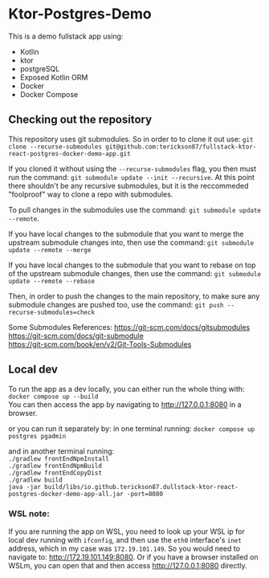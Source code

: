 # Ktor-Postgres-Demo
This is a demo fullstack app using:
* Kotlin
* ktor
* postgreSQL
* Exposed Kotlin ORM
* Docker
* Docker Compose

## Checking out the repository
This repository uses git submodules. So in order to to clone it out use:
`git clone --recurse-submodules git@github.com:terickson87/fullstack-ktor-react-postgres-docker-demo-app.git`

If you cloned it without using the `--recurse-submodules` flag, you then must run the command: `git submodule update --init --recursive`. At this point there shouldn't be any recursive submodules, but it is the reccommeded "foolproof" way to clone a repo with submodules.

To pull changes in the submodules use the command: `git submodule update --remote`.

If you have local changes to the submodule that you want to merge the upstream submodule changes into, then use the command: `git submodule update --remote --merge`

If you have local changes to the submodule that you want to rebase on top of the upstream submodule changes, then use the command: `git submodule update --remote --rebase`

Then, in order to push the changes to the main repository, to make sure any submodule changes are pushed too, use the command: `git push --recurse-submodules=check`

Some Submodules References:
https://git-scm.com/docs/gitsubmodules  
https://git-scm.com/docs/git-submodule  
https://git-scm.com/book/en/v2/Git-Tools-Submodules

## Local dev
To run the app as a dev locally, you can either run the whole thing with:  
`docker compose up --build`  
You can then access the app by navigating to http://127.0.0.1:8080 in a browser.

or you can run it separately by:
in one terminal running:
`docker compose up postgres pgadmin`

and in another terminal running:  
`./gradlew frontEndNpmInstall`  
`./gradlew frontEndNpmBuild`  
`./gradlew frontEndCopyDist`  
`./gradlew build`  
`java -jar build/libs/io.github.terickson87.dullstack-ktor-react-postgres-docker-demo-app-all.jar -port=8080`

### WSL note:
If you are running the app on WSL, you need to look up your WSL ip for local dev running with `ifconfig`, and then use
the `eth0` interface's `inet` address, which in my case was `172.19.101.149`. So you would need to navigate to:
http://172.19.101.149:8080. Or if you have a browser installed on WSLm, you can open that and then access
http://127.0.0.1:8080 directly.